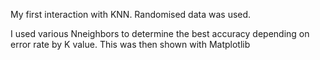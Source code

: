 My first interaction with KNN.
Randomised data was used. 

I used various Nneighbors to determine the best accuracy depending on error rate by K value. This was then shown with Matplotlib

